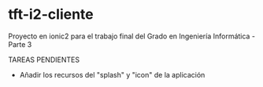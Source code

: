 # tft-i2-cliente
Proyecto en ionic2 para el trabajo final del Grado en Ingeniería Informática - Parte 3

TAREAS PENDIENTES

- Añadir los recursos del "splash" y "icon" de la aplicación